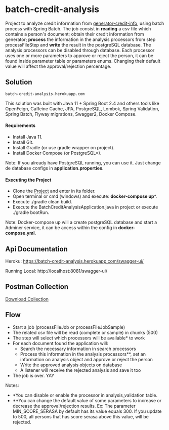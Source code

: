# batch-credit-analysis
Project to analyze credit information from [generator-credit-info](https://github.com/isaquebrb/generator-credit-info), using batch process with Spring Batch.
The job consist in **reading** a csv file which contains a person's document; obtain their credit information from generator; **process** the information in the analysis processors from step processFileStep and **write** the result in the postgreSQL database.
The analysis processors can be disabled through database. Each processor uses one or more parameters to approve or reject the person, it can be found inside parameter table or parameters enums.
Changing their default value will affect the approval/rejection percentage.

## Solution
```batch-credit-analysis.herokuapp.com ```

This solution was built with Java 11 + Spring Boot 2.4 and others tools like OpenFeign, Caffeine Cache, JPA, PostgreSQL, Lombok, Spring Validation, Spring Batch, Flyway migrations, Swagger2, Docker Compose.

#### Requirements

- Install Java 11.
- Install Git.
- Install Gradle (or use gradle wrapper on project).
- Install Docker Compose (or PostgreSQL*).

Note: If you already have PostgreSQL running, you can use it. Just change de database configs in **application.properties**.

#### Executing the Project
- Clone the [Project](https://github.com/isaquebrb/batch-credit-analysis.git) and enter in its folder.
- Open terminal or cmd (windows) and execute: **docker-compose up***.
- Execute ./gradle clean build.
- Execute the BatchCreditAnalysisApplication.java in project or execute ./gradle bootRun.

Note: Docker-compose up will a create postgreSQL database and start a Adminer service, it can be access within the config in **docker-compose.yml**.

## Api Documentation

Heroku: https://batch-credit-analysis.herokuapp.com/swagger-ui/

Running Local: http://localhost:8081/swagger-ui/

## Postman Collection
[Download Collection](https://www.getpostman.com/collections/3b96a80b12848ab59104)

## Flow
- Start a job (processFileJob or processFileJobSample)
- The related csv file will be read (complete or sample) in chunks (500)
- The step will select which processors will be available* to work
- For each document found the application will:
    - Search the necessary information in search processors
    - Process this information in the analysis processors**, set an information on analysis object and approve or reject the person
    - Write the approved analysis objects on database
    - A listener will receive the rejected analysis and save it too
- The job is over. YAY

Notes:
- *You can disable or enable the processor in analysis_validation table.
- **You can change the default value of some parameters to increase or decrease the approval/rejection results.
  Ex: The parameter MIN_SCORE_SERASA by default has its value equals 300. If you update to 500, all persons that has score serasa above this value, will be rejected.
